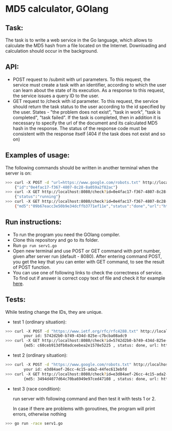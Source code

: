 # MD5 calculator, GOlang

## Task:
The task is  to write a web service in the Go language, which allows to calculate the MD5 hash from a file located on the Internet. Downloading and calculation should occur in the background. 

## API:


* POST request to /submit with url parameters. To this request, the service must create a task with an identifier, according to which the user can learn about the state of its execution. As a response to this request, the service issues a query ID to the user.
* GET request to /check with id parameter. To this request, the service should return the task status to the user according to the id specified by the user. States - "the problem does not exist", "task in work", "task is completed", "task failed". If the task is completed, then in addition it is necessary to specify the url of the document and its calculated MD5 hash in the response. The status of the response code must be consistent with the response itself (404 if the task does not exist and so on)

## Examples of usage:
The following commands should be written in another terminal when the server is on:
```sh
>>> curl -X POST -d "url=https://www.google.com/robots.txt" http://localhost:8080/submit
	{"id":"0e4fac17-f367-4807-8c28-8a059a2f82ac"}
>>> curl -X GET http://localhost:8080/check?id=0e4fac17-f367-4807-8c28-8a059a2f82ac
	{"status":"running"}
>>> curl -X GET http://localhost:8080/check?id=0e4fac17-f367-4807-8c28-8a059a2f82ac
	{"md5":"09b67eacc3e50b9e34dcffb3771ef11e","status":"done","url":"https://www.google.com/robots.txt"}
```
## Run instructions:
* To run the program you need the GOlang compiler.
* Clone this repository and go to its folder.
* Run `go run serv1.go`
* Open new terminal and use POST or GET command with port number, given after server run (default - 8080). After entering command POST, you get the key that you can enter with GET command, to see the result of POST function.
* You can use one of following links to check the correctness of service. To find out if answer is correct copy text of file and check it for example [here](http://onlinemd5.com/).

## Tests:
While testing change the IDs, they are unique.
* test 1 (ordinary situation):
```sh
>>> curl -X POST -d "https://www.ietf.org/rfc/rfc4288.txt" http://localhost:8080/submit
        your id: 5742d2b0-b749-434d-825e-c7bcba08adc9
>>> curl -X GET http://localhost:8080/check?id=5742d2b0-b749-434d-825e-c7bcba08adc9
		{md5: c60ceb913dfb0adceebea2e1578e5225 , status: done, url: https://www.ietf.org/rfc/rfc4288.txt }
```
* test 2 (ordinary situation):
```sh
>>> curl -X POST -d "https://www.google.com/robots.txt" http://localhost:8080/submit
        your id: e3d84aef-26cc-4c15-ada2-44fec613ebfd
>>> curl -X GET http://localhost:8080/check?id=e3d84aef-26cc-4c15-ada2-44fec613ebfd
		{md5: 3494d4077d64c70ba6949e97ced47108 , status: done, url: https://www.google.com/robots.txt }
```
* test 3 (race condition):

	run server with following command and then test it with tests 1 or 2.

    In case if there are problems with goroutines, the program will print errors, otherwise nothing
```sh
>>>	go run -race serv1.go
```
